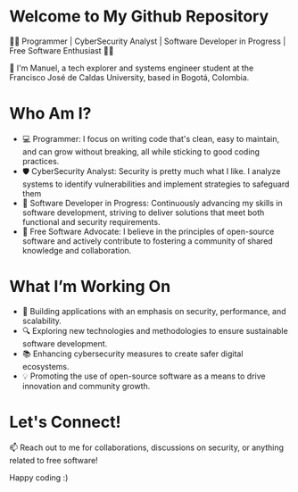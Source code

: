 # Welcome to My Github Repository

👨‍💻 Programmer | CyberSecurity Analyst | Software Developer in Progress | Free Software Enthusiast 🔐🐧

👋 I'm Manuel, a tech explorer and systems engineer student at the Francisco José de Caldas University, based in Bogotá, Colombia.

# Who Am I?

  - 💻 Programmer: I focus on writing code that's clean, easy to maintain, and can grow without breaking, all while sticking to good coding practices.
  - 🛡️ CyberSecurity Analyst: Security is pretty much what I like. I analyze systems to identify vulnerabilities and implement strategies to safeguard them
  - 🚀 Software Developer in Progress: Continuously advancing my skills in software development, striving to deliver solutions that meet both functional and security requirements.
  - 🐧 Free Software Advocate: I believe in the principles of open-source software and actively contribute to fostering a community of shared knowledge and collaboration.

# What I’m Working On

  - 🔧 Building applications with an emphasis on security, performance, and scalability.
  - 🔍 Exploring new technologies and methodologies to ensure sustainable software development.
  - 📚 Enhancing cybersecurity measures to create safer digital ecosystems.
  - 💡 Promoting the use of open-source software as a means to drive innovation and community growth.

# Let's Connect!

 📫 Reach out to me for collaborations, discussions on security, or anything related to free software!

Happy coding :)
